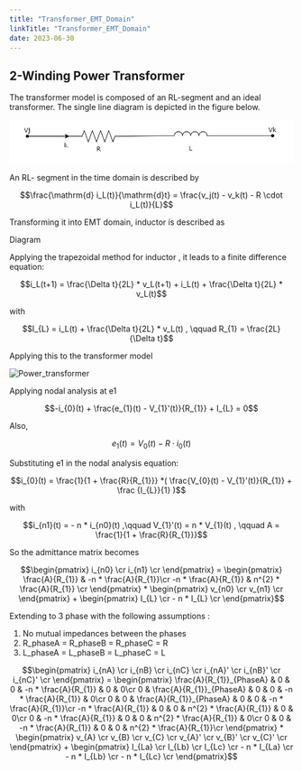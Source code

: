 ```yaml
---
title: "Transformer_EMT_Domain"
linkTitle: "Transformer_EMT_Domain"
date: 2023-06-30
---
```


## 2-Winding Power Transformer
The transformer model is composed of an RL-segment and an ideal transformer.
The single line diagram is depicted in the figure below.

![RL_element](R-L_element.png)

An RL- segment in the time domain is described by

```math
\frac{\mathrm{d} i_L(t)}{\mathrm{d}t} = \frac{v_j(t) - v_k(t) - R \cdot i_L(t)}{L}
```

Transforming it into EMT domain, inductor is described as 

Diagram

Applying the trapezoidal method for inductor , it leads to a finite difference equation:
```math
i_L(t+1) = \frac{\Delta t}{2L} * v_L(t+1) + i_L(t) + \frac{\Delta t}{2L} * v_L(t)
```
with
```math
I_{L} = i_L(t) + \frac{\Delta t}{2L} * v_L(t) , \qquad R_{1} = \frac{2L}{\Delta t}
```

Applying this to the transformer model 

![Power_transformer](Transformer_EMT.png) 

Applying nodal analysis at e1

```math
-i_{0}(t) + \frac{e_{1}(t) - V_{1}'(t)}{R_{1}} + I_{L} = 0
```

Also, 
```math
e_{1}(t) = V_{0}(t) - R \cdot i_{0}(t)
```
Substituting e1 in the nodal analysis equation:
```math
i_{0}(t) = \frac{1}{1 + \frac{R}{R_{1}}} *(  \frac{V_{0}(t) - V_{1}'(t)}{R_{1}} + \frac {I_{L}}{1}  )
```

with
```math
i_{n1}(t) = - n * i_{n0}(t) ,\qquad V_{1}'(t) = n * V_{1}(t) , \qquad A = \frac{1}{1 + \frac{R}{R_{1}}}
```

So the admittance matrix becomes 

```math
\begin{pmatrix}
i_{n0} \cr
i_{n1} \cr
\end{pmatrix}
=
\begin{pmatrix}
  \frac{A}{R_{1}} & -n * \frac{A}{R_{1}}\cr
  -n * \frac{A}{R_{1}} & n^{2} * \frac{A}{R_{1}} \cr
\end{pmatrix} 
* 
\begin{pmatrix}
v_{n0} \cr
v_{n1} \cr
\end{pmatrix} + 
\begin{pmatrix}
I_{L} \cr
- n * I_{L} \cr
\end{pmatrix}
```

Extending to 3 phase with the following assumptions :
1. No mutual impedances between the phases  
2. R_phaseA = R_phaseB = R_phaseC = R 
3. L_phaseA = L_phaseB = L_phaseC = L 



```math
\begin{pmatrix}
i_{nA} \cr
i_{nB} \cr
i_{nC} \cr
i_{nA}' \cr
i_{nB}' \cr
i_{nC}' \cr
\end{pmatrix}
=
\begin{pmatrix}
  \frac{A}{R_{1}}_{PhaseA} &  0  & 0  &  -n * \frac{A}{R_{1}} & 0 & 0\cr
  0 &  \frac{A}{R_{1}}_{PhaseA}  & 0  &  0 & -n * \frac{A}{R_{1}} & 0\cr
  0 &  0  & \frac{A}{R_{1}}_{PhaseA}  &  0 & 0 & -n * \frac{A}{R_{1}}\cr
  -n * \frac{A}{R_{1}} &  0  &  0  & n^{2} * \frac{A}{R_{1}} & 0 & 0\cr
  0 &  -n * \frac{A}{R_{1}}  &  0  & 0 & n^{2} * \frac{A}{R_{1}} & 0\cr
  0 &  0  &  -n * \frac{A}{R_{1}}  & 0 & 0 & n^{2} * \frac{A}{R_{1}}\cr
\end{pmatrix} 
* 
\begin{pmatrix}
v_{A} \cr
v_{B} \cr
v_{C} \cr
v_{A}' \cr
v_{B}' \cr
v_{C}' \cr
\end{pmatrix} + 
\begin{pmatrix}
I_{La} \cr
I_{Lb} \cr
I_{Lc} \cr
- n * I_{La}  \cr
- n * I_{Lb} \cr
- n * I_{Lc} \cr
\end{pmatrix}
```
